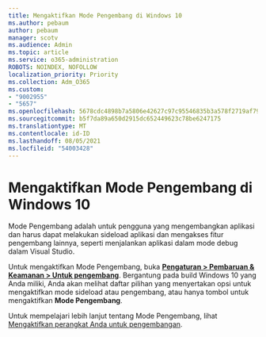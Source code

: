 ```yaml
---
title: Mengaktifkan Mode Pengembang di Windows 10
ms.author: pebaum
author: pebaum
manager: scotv
ms.audience: Admin
ms.topic: article
ms.service: o365-administration
ROBOTS: NOINDEX, NOFOLLOW
localization_priority: Priority
ms.collection: Adm_O365
ms.custom:
- "9002955"
- "5657"
ms.openlocfilehash: 5678cdc4898b7a5806e42627c97c95546835b3a578f2719af791da062ba0e2ac
ms.sourcegitcommit: b5f7da89a650d2915dc652449623c78be6247175
ms.translationtype: MT
ms.contentlocale: id-ID
ms.lasthandoff: 08/05/2021
ms.locfileid: "54003428"
---
```

# <a name="enable-developer-mode-in-windows-10"></a>Mengaktifkan Mode Pengembang di Windows 10

Mode Pengembang adalah untuk pengguna yang mengembangkan aplikasi dan harus dapat melakukan sideload aplikasi dan mengakses fitur pengembang lainnya, seperti menjalankan aplikasi dalam mode debug dalam Visual Studio.

Untuk mengaktifkan Mode Pengembang, buka **[Pengaturan > Pembaruan & Keamanan > Untuk pengembang](ms-settings:developers?activationSource=GetHelp)**. Bergantung pada build Windows 10 yang Anda miliki, Anda akan melihat daftar pilihan yang menyertakan opsi untuk mengaktifkan mode sideload atau pengembang, atau hanya tombol untuk mengaktifkan **Mode Pengembang**.

Untuk mempelajari lebih lanjut tentang Mode Pengembang, lihat [Mengaktifkan perangkat Anda untuk pengembangan](https://docs.microsoft.com/windows/uwp/get-started/enable-your-device-for-development).
